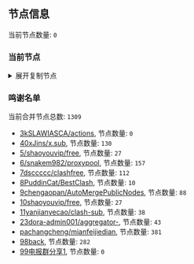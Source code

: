 
## 节点信息
当前节点数量: `0`
### 当前节点
<details>
  <summary>展开复制节点</summary>

    

</details>

### 鸣谢名单
当前合并节点总数: `1309`
- [3kSLAWIASCA/actions](https://github.com/kSLAWIASCA/actions), 节点数量: `0`
- [40xJins/x.sub](https://github.com/0xJins/x.sub), 节点数量: `130`
- [5/shaoyouvip/free](https://github.com/shaoyouvip/free), 节点数量: `27`
- [6/snakem982/proxypool](https://github.com/snakem982/proxypool), 节点数量: `157`
- [7dsccccc/clashfree](https://github.com/dsccccc/clashfree), 节点数量: `112`
- [8PuddinCat/BestClash](https://github.com/PuddinCat/BestClash), 节点数量: `10`
- [9chengaopan/AutoMergePublicNodes](https://github.com/chengaopan/AutoMergePublicNodes), 节点数量: `88`
- [10shaoyouvip/free](https://github.com/shaoyouvip/free), 节点数量: `27`
- [11yanjianyecao/clash-sub](https://github.com/yanjianyecao/clash-sub), 节点数量: `38`
- [23dora-admin001/aggregator-](https://github.com/dora-admin001/aggregator-), 节点数量: `43`
- [pachangcheng/mianfeijiedian](https://github.com/pachangcheng/mianfeijiedian), 节点数量: `381`
- [98back](https://github.com/firefoxmmx2/v2rayshare_subcription), 节点数量: `282`
- [99电报群分享1](https://github.com/cdddbc/getAirport), 节点数量: `0`


